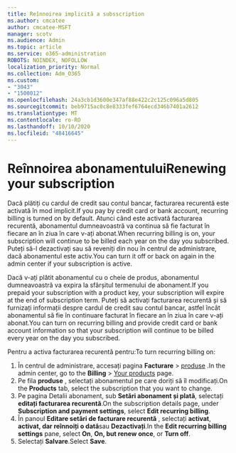 ```yaml
---
title: Reînnoirea implicită a subsscription
ms.author: cmcatee
author: cmcatee-MSFT
manager: scotv
ms.audience: Admin
ms.topic: article
ms.service: o365-administration
ROBOTS: NOINDEX, NOFOLLOW
localization_priority: Normal
ms.collection: Adm_O365
ms.custom:
- "3043"
- "1500012"
ms.openlocfilehash: 24a3cb1d3600e347af88e422c2c125c096a5d805
ms.sourcegitcommit: beb9715ac0c8e8333fef6764ecd346b7401a2612
ms.translationtype: MT
ms.contentlocale: ro-RO
ms.lasthandoff: 10/10/2020
ms.locfileid: "48416645"
---
```

# <a name="renewing-your-subscription"></a><span data-ttu-id="1ecda-102">Reînnoirea abonamentului</span><span class="sxs-lookup"><span data-stu-id="1ecda-102">Renewing your subscription</span></span>

<span data-ttu-id="1ecda-103">Dacă plătiți cu cardul de credit sau contul bancar, facturarea recurentă este activată în mod implicit.</span><span class="sxs-lookup"><span data-stu-id="1ecda-103">If you pay by credit card or bank account, recurring billing is turned on by default.</span></span> <span data-ttu-id="1ecda-104">Atunci când este activată facturarea recurentă, abonamentul dumneavoastră va continua să fie facturat în fiecare an în ziua în care v-ați abonat.</span><span class="sxs-lookup"><span data-stu-id="1ecda-104">When recurring billing is on, your subscription will continue to be billed each year on the day you subscribed.</span></span> <span data-ttu-id="1ecda-105">Puteți să-l dezactivați sau să reveniți din nou în centrul de administrare, dacă abonamentul este activ.</span><span class="sxs-lookup"><span data-stu-id="1ecda-105">You can turn it off or back on again in the admin center if your subscription is active.</span></span>

<span data-ttu-id="1ecda-106">Dacă v-ați plătit abonamentul cu o cheie de produs, abonamentul dumneavoastră va expira la sfârșitul termenului de abonament.</span><span class="sxs-lookup"><span data-stu-id="1ecda-106">If you prepaid your subscription with a product key, your subscription will expire at the end of subscription term.</span></span> <span data-ttu-id="1ecda-107">Puteți să activați facturarea recurentă și să furnizați informații despre cardul de credit sau contul bancar, astfel încât abonamentul să fie în continuare facturat în fiecare an în ziua în care v-ați abonat.</span><span class="sxs-lookup"><span data-stu-id="1ecda-107">You can turn on recurring billing and provide credit card or bank account information so that your subscription will continue to be billed every year on the day you subscribed.</span></span>

<span data-ttu-id="1ecda-108">Pentru a activa facturarea recurentă pentru:</span><span class="sxs-lookup"><span data-stu-id="1ecda-108">To turn recurring billing on:</span></span>

1. <span data-ttu-id="1ecda-109">În centrul de administrare, accesați pagina **Facturare**  >  [produse](https://go.microsoft.com/fwlink/p/?linkid=842054) .</span><span class="sxs-lookup"><span data-stu-id="1ecda-109">In the admin center, go to the **Billing** > [Your products](https://go.microsoft.com/fwlink/p/?linkid=842054) page.</span></span>
2. <span data-ttu-id="1ecda-110">Pe fila **produse** , selectați abonamentul pe care doriți să îl modificați.</span><span class="sxs-lookup"><span data-stu-id="1ecda-110">On the **Products** tab, select the subscription that you want to change.</span></span>
3. <span data-ttu-id="1ecda-111">Pe pagina Detalii abonament, sub **Setări abonament și plată**, selectați **editați facturarea recurentă**.</span><span class="sxs-lookup"><span data-stu-id="1ecda-111">On the subscription details page, under **Subscription and payment settings**, select **Edit recurring billing**.</span></span>
4. <span data-ttu-id="1ecda-112">În panoul **Editare setări de facturare recurentă** , selectați **activat**, **activat, dar reînnoiți o dată**sau **Dezactivați**.</span><span class="sxs-lookup"><span data-stu-id="1ecda-112">In the **Edit recurring billing settings** pane, select **On**, **On, but renew once**, or **Turn off**.</span></span>
5. <span data-ttu-id="1ecda-113">Selectați **Salvare**.</span><span class="sxs-lookup"><span data-stu-id="1ecda-113">Select **Save**.</span></span> 